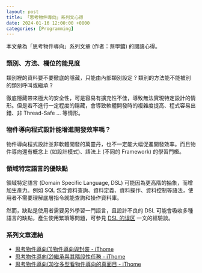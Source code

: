 ```yaml
---
layout: post
title: 「思考物件導向」系列文心得
date: 2024-01-16 12:00:00 +0800
categories: [Programming]
---
```


本文章為「思考物件導向」系列文章 (作者：蔡學鏞) 的閱讀心得。

### 類別、方法、欄位的能見度

類別裡的資料要不要徹底的隱藏，只能由內部類別設定 ? 類別的方法能不能被別的類別呼叫或繼承 ?

徹底隱藏帶來極大的安全性，可是容易有擴充性不佳，導致無法實現特定設計的情形。但是若不進行一定程度的隱藏，會導致軟體開發時的複雜度提高、程式容易出錯、非 Thread-Safe ... 等情形。

### 物件導向程式設計能增進開發效率嗎？

物件導向程式設計並非軟體開發的萬靈丹，也不一定能大幅促進開發效率。而且物件導向還有概念上 (如設計模式)、語法上 (不同的 Framework) 的學習門檻。

### 領域特定語言的優缺點

領域特定語言 (Domain Specific Language, DSL) 可能因為更高階的抽象，而增加生產力。例如 SQL 包含資料查詢、資料定義、資料操作、資料控制等語法，使用者不需要理解底層指令就能查詢和操作資料庫。

然而，缺點是使用者需要另外學習一門語言，且設計不良的 DSL 可能會吸收多種語言的缺點，產生使用繁瑣等問題，可參見 [DSL 的误区](https://www.yinwang.org/blog-cn/2017/05/25/dsl) 一文的經驗談。

### 系列文章連結

- [思考物件導向(1)物件導向與封裝 - iThome](https://www.ithome.com.tw/node/45903)  
- [思考物件導向(2)繼承與其階段性任務 - iThome](https://www.ithome.com.tw/node/46085)
- [思考物件導向(3)從多型看物件導向的真面目 - iThome](https://www.ithome.com.tw/node/46202)